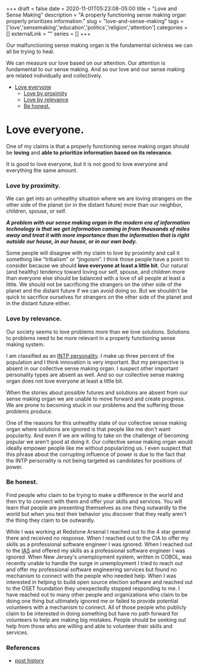+++ 
draft = false
date = 2020-11-01T05:23:08-05:00
title = "Love and Sense Making"
description = "A properly functioning sense making organ properly prioritizes information."
slug = "love-and-sense-making" 
tags = ['love','sensemaking','education','politics','religion','attention']
categories = []
externalLink = ""
series = []
+++

Our malfunctioning sense making organ is the fundamental sickness we can all be trying to heal.

We can measure our love based on our attention.  Our attention is fundamental to our sense making.  And so our love and our sense making are related individually and collectively.

- [Love everyone](/posts/love-and-sense-making/#love-everyone)
    - [Love by proximity](/posts/love-and-sense-making/#love-by-proximity)
    - [Love by relevance](/posts/love-and-sense-making/#love-by-relevance)
    - [Be honest.](/posts/love-and-sense-making/#be-honest)

# Love everyone.

One of my claims is that a properly functioning sense making organ should be **loving** and **able to prioritize information based on its relevance**.

It is good to love everyone, but it is not good to love everyone and everything the same amount.

### Love by proximity.

We can get into an unhealthy situation where we are loving strangers on the other side of the planet (or in the distant future) more than our neighbor, children, spouse, or self.

***A problem with our sense making organ in the modern era of information technology is that we get information coming in from thousands of miles away and treat it with more importance than the information that is right outside our house, in our house, or in our own body.***

Some people will disagree with my claim to love by proximity and call it something like “tribalism” or “jingoism”.  I think those people have a point to consider because we should **love everyone at least a little bit**.  Our natural (and healthy) tendency toward loving our self, spouse, and children more than everyone else should be balanced with a love of all people at least a little.  We should not be sacrificing the strangers on the other side of the planet and the distant future if we can avoid doing so.  But we shouldn’t be quick to sacrifice ourselves for strangers on the other side of the planet and in the distant future either.

### Love by relevance.

Our society seems to love problems more than we love solutions.  Solutions to problems need to be more relevant in a properly functioning sense making system.

I am classified as an [INTP personality](https://www.16personalities.com/intp-personality).  I make up three percent of the population and I think innovation is very important.  But my perspective is absent in our collective sense making organ.  I suspect other important personality types are absent as well.  And so our collective sense making organ does not love everyone at least a little bit.

When the stories about possible futures and solutions are absent from our sense making organ we are unable to move forward and create progress.  We are prone to becoming stuck in our problems and the suffering those problems produce.

One of the reasons for this unhealthy state of our collective sense making organ where solutions are ignored is that people like me don't want popularity.  And even if we are willing to take on the challenge of becoming popular we aren't good at doing it.  Our collective sense making organ would ideally empower people like me without popularizing us.  I even suspect that this phrase about the corrupting influence of power is due to the fact that the INTP personality is not being targeted as candidates for positions of power.

### Be honest.

Find people who claim to be trying to make a difference in the world and then try to connect with them and offer your skills and services.  You will learn that people are presenting themselves as one thing outwardly to the world but when you test their behavior you discover that they really aren't the thing they claim to be outwardly.

While I was working at Redstone Arsenal I reached out to the 4 star general there and received no response.  When I reached out to the CIA to offer my skills as a professional software engineer I was ignored.  When I reached out to the [IAS](https://www.ias.edu/) and offered my skills as a professional software engineer I was ignored.  When New Jersey's unemployment system, written in COBOL, was recently unable to handle the surge in unemployment I tried to reach out and offer my professional software engineering services but found no mechanism to connect with the people who needed help.  When I was interested in helping to build open source election software and reached out to the OSET foundation they unexpectedly stopped responding to me.  I have reached out to many other people and organizations who claim to be doing one thing but ultimately ignored me or failed to provide potential volunteers with a mechanism to connect.  All of those people who publicly claim to be interested in doing something but have no path forward for volunteers to help are making big mistakes.  People should be seeking out help from those who are willing and able to volunteer their skills and services.

### References
- [post history](https://github.com/heroLFG/hugo-herolfg-site/commits/dev/content/posts/love-and-sense-making.md)
